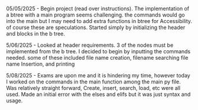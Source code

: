 05/05/2025 - Begin project (read over instructions). The implementation of a btree with a main program seems challenging.
the commands would go into the main but I may need to add extra functions in btree for Accessibility. of course these are speculations.
Started simply by initializing the header and blocks in the b tree.

5/06/2025 - Looked at header requirements. 3 of the nodes must be implemented from the b tree.
I decided to begin by inputting the commands needed. some of these included file name creation, filename searching
file name Insertion, and printing

5/08/2025 - Exams are upon me and it is hindering my time, however today I worked on the commands in the main function among the main py file. 
Was relatively straight forward, Create, insert, search, load, etc were all used. Made an initial error with the elses and elifs but it was just
syntax and usage.

